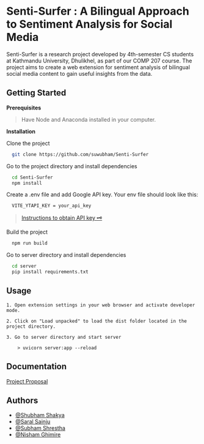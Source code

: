 
# Senti-Surfer : A Bilingual Approach to Sentiment Analysis for Social Media
Senti-Surfer is a research project developed by 4th-semester CS students at Kathmandu University, Dhulikhel, as part of our COMP 207 course. The project aims to create a web extension for sentiment analysis of bilingual social media content to gain useful insights from the data.


## Getting Started

**Prerequisites**

> Have Node and Anaconda installed in your computer.

**Installation**

Clone the project

```bash
  git clone https://github.com/suwubham/Senti-Surfer
```

Go to the project directory and install dependencies

```bash
  cd Senti-Surfer
  npm install
```

Create a .env file and add Google API key. Your env file should look like this:

```bash
  VITE_YTAPI_KEY = your_api_key
```
> [Instructions to obtain API key 🗝️](https://developers.google.com/youtube/v3/getting-started)

Build the project

```bash
  npm run build
```

Go to server directory and install dependencies

```bash
  cd server
  pip install requirements.txt
```



## Usage
    1. Open extension settings in your web browser and activate developer mode.

    2. Click on "Load unpacked" to load the dist folder located in the project directory.

    3. Go to server directory and start server
    
        > uvicorn server:app --reload


## Documentation

[Project Proposal](https://docs.google.com/document/d/1GOC7XxknxBl4_4kPFoMYAeulTjMmAgpyL3zbbdn-Jc8/edit?usp=sharing)


## Authors

- [@Shubham Shakya](https://www.github.com/suwubham)
- [@Saral Sainju](https://github.com/prg6useless)
- [@Subham Shrestha](https://github.com/subhamshr)
- [@Nisham Ghimire](https://github.com/nishamghimire5)


